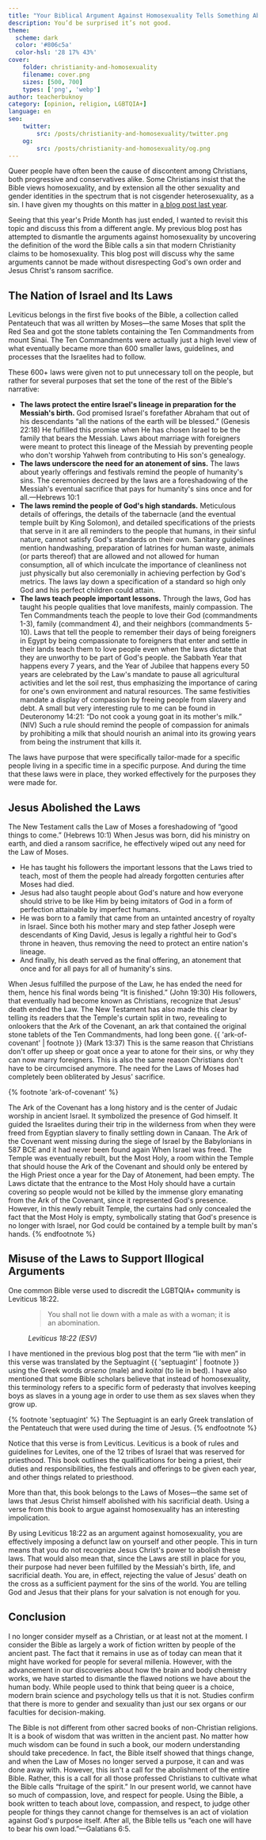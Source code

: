 ```yaml
---
title: "Your Biblical Argument Against Homosexuality Tells Something About You"
description: You’d be surprised it’s not good.
theme:
  scheme: dark
  color: '#806c5a'
  color-hsl: '28 17% 43%'
cover: 
    folder: christianity-and-homosexuality
    filename: cover.png
    sizes: [500, 700]
    types: ['png', 'webp']
author: teacherbuknoy
category: [opinion, religion, LGBTQIA+]
language: en
seo:
    twitter:
        src: /posts/christianity-and-homosexuality/twitter.png
    og:
        src: /posts/christianity-and-homosexuality/og.png
---
```


Queer people have often been the cause of discontent among Christians, both progressive and conservatives alike. Some Christians insist that the Bible views homosexuality, and by extension all the other sexuality and gender identities in the spectrum that is not cisgender heterosexuality, as a sin. I have given my thoughts on this matter in [a blog post last year](/posts/homosexuality-wrong/).

Seeing that this year's Pride Month has just ended, I wanted to revisit this topic and discuss this from a different angle. My previous blog post has attempted to dismantle the arguments against homosexuality by uncovering the definition of the word the Bible calls a sin that modern Christianity claims to be homosexuality. This blog post will discuss why the same arguments cannot be made without disrespecting God's own order and Jesus Christ's ransom sacrifice.

## The Nation of Israel and Its Laws

Leviticus belongs in the first five books of the Bible, a collection called Pentateuch that was all written by Moses—the same Moses that split the Red Sea and got the stone tablets containing the Ten Commandments from mount Sinai. The Ten Commandments were actually just a high level view of what eventually became more than 600 smaller laws, guidelines, and processes that the Israelites had to follow.

These 600+ laws were given not to put unnecessary toll on the people, but rather for several purposes that set the tone of the rest of the Bible's narrative:

- **The laws protect the entire Israel's lineage in preparation for the Messiah's birth.** God promised Israel's forefather Abraham that out of his descendants “all the nations of the earth will be blessed.” (Genesis 22:18) He fulfilled this promise when He has chosen Israel to be the family that bears the Messiah. Laws about marriage with foreigners were meant to protect this lineage of the Messiah by preventing people who don't worship Yahweh from contributing to His son's genealogy.
- **The laws underscore the need for an atonement of sins.** The laws about yearly offerings and festivals remind the people of humanity's sins. The ceremonies decreed by the laws are a foreshadowing of the Messiah's eventual sacrifice that pays for humanity's sins once and for all.—Hebrews 10:1
- **The laws remind the people of God's high standards.** Meticulous details of offerings, the details of the tabernacle (and the eventual temple built by King Solomon), and detailed specifications of the priests that serve in it are all reminders to the people that humans, in their sinful nature, cannot satisfy God's standards on their own. Sanitary guidelines mention handwashing, preparation of latrines for human waste, animals (or parts thereof) that are allowed and not allowed for human consumption, all of which inculcate the importance of cleanliness not just physically but also ceremonially in achieving perfection by God's metrics. The laws lay down a specification of a standard so high only God and his perfect children could attain.
- **The laws teach people important lessons.** Through the laws, God has taught his people qualities that love manifests, mainly compassion. The Ten Commandments teach the people to love their God (commandments 1-3), family (commandment 4), and their neighbors (commandments 5-10). Laws that tell the people to remember their days of being foreigners in Egypt by being compassionate to foreigners that enter and settle in their lands teach them to love people even when the laws dictate that they are unworthy to be part of God's people. the Sabbath Year that happens every 7 years, and the Year of Jubilee that happens every 50 years are celebrated by the Law's mandate to pause all agricultural activities and let the soil rest, thus emphasizing the importance of caring for one's own environment and natural resources. The same festivities mandate a display of compassion by freeing people from slavery and debt. A small but very interesting rule to me can be found in Deuteronomy 14:21: “Do not cook a young goat in its mother's milk.” (NIV) Such a rule should remind the people of compassion for animals by prohibiting a milk that should nourish an animal into its growing years from being the instrument that kills it.

The laws have purpose that were specifically tailor-made for a specific people living in a specific time in a specific purpose. And during the time that these laws were in place, they worked effectively for the purposes they were made for.

## Jesus Abolished the Laws
The New Testament calls the Law of Moses a foreshadowing of “good things to come.” (Hebrews 10:1) When Jesus was born, did his ministry on earth, and died a ransom sacrifice, he effectively wiped out any need for the Law of Moses.

- He has taught his followers the important lessons that the Laws tried to teach, most of them the people had already forgotten centuries after Moses had died.
- Jesus had also taught people about God's nature and how everyone should strive to be like Him by being imitators of God in a form of perfection attainable by imperfect humans.
- He was born to a family that came from an untainted ancestry of royalty in Israel. Since both his mother mary and step father Joseph were descendants of King David, Jesus is legally a rightful heir to God's throne in heaven, thus removing the need to protect an entire nation's lineage.
- And finally, his death served as the final offering, an atonement that once and for all pays for all of humanity's sins.

When Jesus fulfilled the purpose of the Law, he has ended the need for them, hence his final words being “It is finished.” (John 19:30) His followers, that eventually had become known as Christians, recognize that Jesus' death ended the Law. The New Testament has also made this clear by telling its readers that the Temple's curtain split in two, revealing to onlookers that the Ark of the Covenant, an ark that contained the original stone tablets of the Ten Commandments, had long been gone. {{ 'ark-of-covenant' | footnote }} (Mark 13:37) This is the same reason that Christians don't offer up sheep or goat once a year to atone for their sins, or why they can now marry foreigners. This is also the same reason Christians don't have to be circumcised anymore. The need for the Laws of Moses had completely been obliterated by Jesus' sacrifice.

{% footnote 'ark-of-covenant' %}

The Ark of the Covenant has a long history and is the center of Judaic worship in ancient Israel. It symbolized the presence of God himself. It guided the Israelites during their trip in the wilderness from when they were freed from Egyptian slavery to finally settling down in Canaan. The Ark of the Covenant went missing during the siege of Israel by the Babylonians in 587 BCE and it had never been found again When Israel was freed. The Temple was eventually rebuilt, but the Most Holy, a room within the Temple that should house the Ark of the Covenant and should only be entered by the High Priest once a year for the Day of Atonement, had been empty. The Laws dictate that the entrance to the Most Holy should have a curtain covering so people would not be killed by the immense glory emanating from the Ark of the Covenant, since it represented God's presence. However, in this newly rebuilt Temple, the curtains had only concealed the fact that the Most Holy is empty, symbolically stating that God's presence is no longer with Israel, nor God could be contained by a temple built by man's hands.
{% endfootnote %}

## Misuse of the Laws to Support Illogical Arguments

One common Bible verse used to discredit the LGBTQIA+ community is Leviticus 18:22.

<figure class="quotation">
    <blockquote>
        <p>You shall not lie down with a male as with a woman; it is an abomination.</p>
    </blockquote>
    <figcaption>
        <cite>Leviticus 18:22 (ESV)</cite>
    </figcaption>
</figure>

I have mentioned in the previous blog post that the term “lie with men” in this verse was translated by the Septuagint {{ 'septuagint' | footnote }} using the Greek words <i>arseno</i> (male) and <i>koitai</i> (to lie in bed). I have also mentioned that some Bible scholars believe that instead of homosexuality, this terminology refers to a specific form of pederasty that involves keeping boys as slaves in a young age in order to use them as sex slaves when they grow up.

{% footnote 'septuagint' %}
The Septuagint is an early Greek translation of the Pentateuch that were used during the time of Jesus.
{% endfootnote %}

Notice that this verse is from Leviticus. Leviticus is a book of rules and guidelines for Levites, one of the 12 tribes of Israel that was reserved for priesthood. This book outlines the qualifications for being a priest, their duties and responsibilities, the festivals and offerings to be given each year, and other things related to priesthood.

More than that, this book belongs to the Laws of Moses—the same set of laws that Jesus Christ himself abolished with his sacrificial death. Using a verse from this book to argue against homosexuality has an interesting impolication.

By using Leviticus 18:22 as an argument against homosexuality, you are effectively imposing a defunct law on yourself and other people. This in turn means that you do not recognize Jesus Christ's power to abolish these laws. That would also mean that, since the Laws are still in place for you, their purpose had never been fulfilled by the Messiah's birth, life, and sacrificial death. You are, in effect, rejecting the value of Jesus' death on the cross as a sufficient payment for the sins of the world. You are telling God and Jesus that their plans for your salvation is not enough for you.

## Conclusion

I no longer consider myself as a Christian, or at least not at the moment. I consider the Bible as largely a work of fiction written by people of the ancient past. The fact that it remains in use as of today can mean that it might have worked for people for several millenia. However, with the advancement in our discoveries about how the brain and body chemistry works, we have started to dismantle the flawed notions we have about the human body. While people used to think that being queer is a choice, modern brain science and psychology tells us that it is not. Studies confirm that there is more to gender and sexuality than just our sex organs or our faculties for decision-making.

The Bible is not different from other sacred books of non-Christian religions. It is a book of wisdom that was written in the ancient past. No matter how much wisdom can be found in such a book, our modern understanding should take precedence. In fact, the Bible itself showed that things change, and when the Law of Moses no longer served a purpose, it can and was done away with. However, this isn't a call for the abolishment of the entire Bible. Rather, this is a call for all those professed Christians to cultivate what the Bible calls “fruitage of the spirit.” In our present world, we cannot have so much of compassion, love, and respect for people. Using the Bible, a book written to teach about love, compassion, and respect, to judge other people for things they cannot change for themselves is an act of violation against God's purpose itself. After all, the Bible tells us “each one will have to bear his own load.”—Galatians 6:5.
